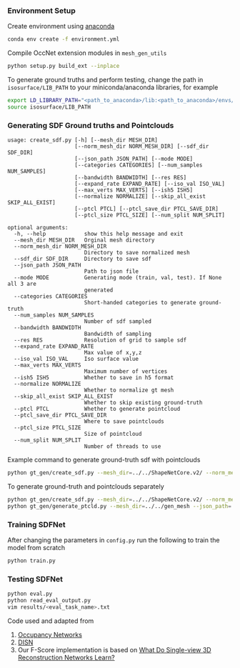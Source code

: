 ### Environment Setup
Create environment using [anaconda](https://docs.conda.io/projects/conda/en/latest/user-guide/install/)
```bash
conda env create -f environment.yml
```
Compile OccNet extension modules in `mesh_gen_utils`
```bash
python setup.py build_ext --inplace
```
To generate ground truths and perform testing, change the path in `isosurface/LIB_PATH` to your miniconda/anaconda libraries, for example
```bash
export LD_LIBRARY_PATH="<path_to_anaconda>/lib:<path_to_anaconda>/envs/sdf_net/lib:./isosurface:$LD_LIBRARY_PATH" 
source isosurface/LIB_PATH
```
### Generating SDF Ground truths and Pointclouds
```
usage: create_sdf.py [-h] [--mesh_dir MESH_DIR]
                     [--norm_mesh_dir NORM_MESH_DIR] [--sdf_dir SDF_DIR]
                     [--json_path JSON_PATH] [--mode MODE]
                     [--categories CATEGORIES] [--num_samples NUM_SAMPLES]
                     [--bandwidth BANDWIDTH] [--res RES]
                     [--expand_rate EXPAND_RATE] [--iso_val ISO_VAL]
                     [--max_verts MAX_VERTS] [--ish5 ISH5]
                     [--normalize NORMALIZE] [--skip_all_exist SKIP_ALL_EXIST]
                     [--ptcl PTCL] [--ptcl_save_dir PTCL_SAVE_DIR]
                     [--ptcl_size PTCL_SIZE] [--num_split NUM_SPLIT]

optional arguments:
  -h, --help            show this help message and exit
  --mesh_dir MESH_DIR   Orginal mesh directory
  --norm_mesh_dir NORM_MESH_DIR
                        Directory to save normalized mesh
  --sdf_dir SDF_DIR     Directory to save sdf
  --json_path JSON_PATH
                        Path to json file
  --mode MODE           Generating mode (train, val, test). If None all 3 are
                        generated
  --categories CATEGORIES
                        Short-handed categories to generate ground-truth
  --num_samples NUM_SAMPLES
                        Number of sdf sampled
  --bandwidth BANDWIDTH
                        Bandwidth of sampling
  --res RES             Resolution of grid to sample sdf
  --expand_rate EXPAND_RATE
                        Max value of x,y,z
  --iso_val ISO_VAL     Iso surface value
  --max_verts MAX_VERTS
                        Maximum number of vertices
  --ish5 ISH5           Whether to save in h5 format
  --normalize NORMALIZE
                        Whether to normalize gt mesh
  --skip_all_exist SKIP_ALL_EXIST
                        Whether to skip existing ground-truth
  --ptcl PTCL           Whether to generate pointcloud
  --ptcl_save_dir PTCL_SAVE_DIR
                        Where to save pointclouds
  --ptcl_size PTCL_SIZE
                        Size of pointcloud
  --num_split NUM_SPLIT
                        Number of threads to use
```
Example command to generate ground-truth sdf with pointclouds
```bash
python gt_gen/create_sdf.py --mesh_dir=../../ShapeNetCore.v2/ --norm_mesh_dir=../../gen_mesh --sdf_dir=../../gen_sdf --json_path=../../data.json --mode=test --ptcl_save_dir=../../gen_ptcl
```
To generate ground-truth and pointclouds separately
```bash
python gt_gen/create_sdf.py --mesh_dir=../../ShapeNetCore.v2/ --norm_mesh_dir=../../gen_mesh --sdf_dir=../../gen_sdf --json_path=../../data.json --mode=test --ptcl=False
python gt_gen/generate_ptcld.py --mesh_dir=../../gen_mesh --json_path=../../data.json --save_dir=../../gen_ptcl
```
### Training SDFNet
After changing the parameters in `config.py` run the following to train the model from scratch
```bash
python train.py
```
### Testing SDFNet
```bash
python eval.py
python read_eval_output.py
vim results/<eval_task_name>.txt
```
Code used and adapted from

1. [Occupancy Networks](https://github.com/autonomousvision/occupancy_networks)
2. [DISN](https://github.com/Xharlie/DISN)
3. Our F-Score implementation is based on [What Do Single-view 3D Reconstruction Networks Learn?](https://github.com/lmb-freiburg/what3d)
